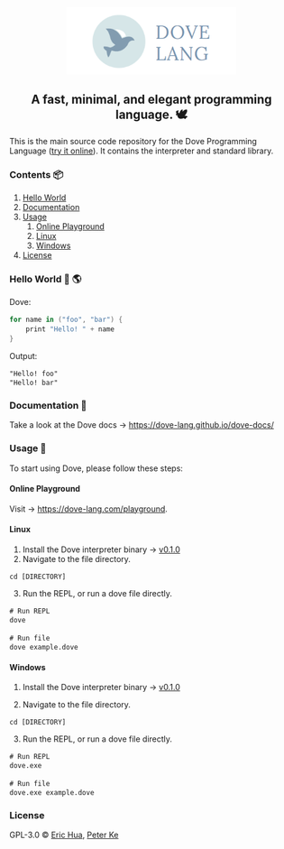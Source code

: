 <p align="center">
  <a href="https://github.com/dove-lang">
    <img src="https://raw.githubusercontent.com/dove-lang/dove/master/dove-lang-logo-banner.png" alt="Dove logo" width="300" />
  </a>
</p>

<h2 align="center">A fast, minimal, and elegant programming language. 🕊️</h1>

This is the main source code repository for the Dove Programming Language ([try it online](http://dove-lang.com/playground)). It contains the interpreter and standard library.

### Contents 📦
1. [Hello World](#hello-world)
2. [Documentation](#documentation)
3. [Usage](#usage)
    1. [Online Playground](#usage-playground)
    2. [Linux](#usage-linux)
    3. [Windows](#usage-windows)
4. [License](#license)

### Hello World 👋 🌎 <a name="hello-world">
Dove:
``` swift
for name in ("foo", "bar") {
    print "Hello! " + name
}
```

Output:
```
"Hello! foo"
"Hello! bar"
```

### Documentation 📝 <a name="documentation"></a>
Take a look at the Dove docs → https://dove-lang.github.io/dove-docs/ 

### Usage 🏃 <a name="usage"></a>
To start using Dove, please follow these steps:

#### Online Playground <a name="usage-playground"></a>
Visit → https://dove-lang.com/playground.

#### Linux <a name="usage-linux"></a>
1. Install the Dove interpreter binary → [v0.1.0](https://github.com/dove-lang/dove/releases/download/v0.1.0/dove)
2. Navigate to the file directory.
``` 
cd [DIRECTORY]
```
3. Run the REPL, or run a dove file directly.
```
# Run REPL
dove

# Run file
dove example.dove
```

#### Windows <a name="usage-windows"></a>
1. Install the Dove interpreter binary → [v0.1.0](https://github.com/dove-lang/dove/releases/download/v0.1.0/dove.exe)

2. Navigate to the file directory.
``` 
cd [DIRECTORY]
```

3. Run the REPL, or run a dove file directly.
```
# Run REPL
dove.exe

# Run file
dove.exe example.dove
```

### License<a name="license"></a>
GPL-3.0 © [Eric Hua](https://github.com/huaqiwen), [Peter Ke](https://github.com/PeterKeDer)

